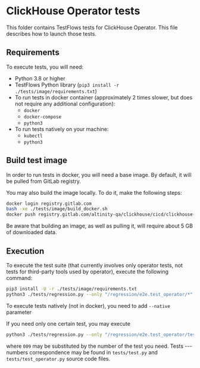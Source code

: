 # ClickHouse Operator tests

This folder contains TestFlows tests for ClickHouse Operator. This file describes how to launch those tests.

## Requirements

To execute tests, you will need:

* Python 3.8 or higher
* TestFlows Python library (`pip3 install -r ./tests/image/requirements.txt`)
* To run tests in docker container (approximately 2 times slower, but does not require any additional configuration):
    - `docker` 
    - `docker-compose`
    - `python3`
* To run tests natively on your machine:
    - `kubectl`
    - `python3`

## Build test image

In order to run tests in docker, you will need a base image. By default, it will be pulled from GitLab registry.

You may also build the image locally. To do it, make the following steps:

```bash
docker login registry.gitlab.com
bash -xe ./tests/image/build_docker.sh
docker push registry.gitlab.com/altinity-qa/clickhouse/cicd/clickhouse-operator:latest
```

Be aware that building an image, as well as pulling it, will require about 5 GB of downloaded data.

## Execution

To execute the test suite (that currently involves only operator tests, not tests for third-party tools used by operator), execute the following command:

```bash
pip3 install -U -r ./tests/image/requirements.txt
python3 ./tests/regression.py --only "/regression/e2e.test_operator/*"
```

To execute tests natively (not in docker), you need to add `--native` parameter

If you need only one certain test, you may execute

```bash
python3 ./tests/regression.py --only "/regression/e2e.test_operator/test_009*"
```

where `009` may be substituted by the number of the test you need. Tests --- numbers correspondence may be found in `tests/test.py` and `tests/test_operator.py` source code files.
